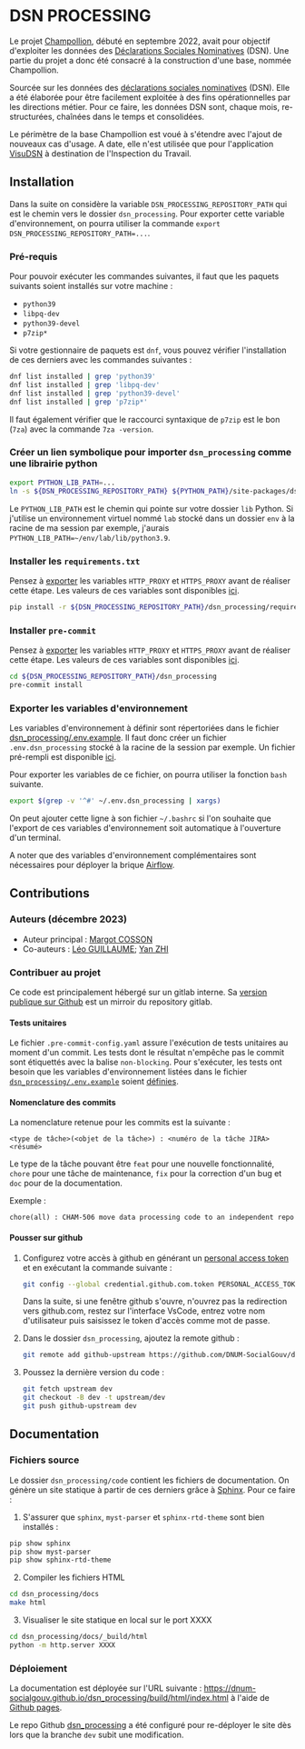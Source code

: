 # DSN PROCESSING

Le projet [Champollion](https://www.eig.numerique.gouv.fr/defis/champollion/), débuté en septembre 2022, avait pour objectif d'exploiter les données des [Déclarations Sociales Nominatives](https://entreprendre.service-public.fr/vosdroits/F34059) (DSN). Une partie du projet a donc été consacré à la construction d'une base, nommée Champollion.

Sourcée sur les données des [déclarations sociales nominatives](https://www.net-entreprises.fr/media/documentation/dsn-cahier-technique-2023.1.pdf) (DSN). Elle a été élaborée pour être facilement exploitée à des fins opérationnelles par les directions métier. Pour ce faire, les données DSN sont, chaque mois, re-structurées, chaînées dans le temps et consolidées.

Le périmètre de la base Champollion est voué à s'étendre avec l'ajout de nouveaux cas d'usage. A date, elle n'est utilisée que pour l'application [VisuDSN](https://github.com/DNUM-SocialGouv/champollion-front) à destination de l'Inspection du Travail.

## Installation

Dans la suite on considère la variable `DSN_PROCESSING_REPOSITORY_PATH` qui est le chemin vers le dossier `dsn_processing`. Pour exporter cette variable d'environnement, on pourra utiliser la commande `export DSN_PROCESSING_REPOSITORY_PATH=...`.

### Pré-requis

Pour pouvoir exécuter les commandes suivantes, il faut que les paquets suivants soient installés sur votre machine :

- `python39`
- `libpq-dev`
- `python39-devel`
- `p7zip*`

Si votre gestionnaire de paquets est `dnf`, vous pouvez vérifier l'installation de ces derniers avec les commandes suivantes :

``` bash
dnf list installed | grep 'python39'
dnf list installed | grep 'libpq-dev'
dnf list installed | grep 'python39-devel'
dnf list installed | grep 'p7zip*'
```

Il faut également vérifier que le raccourci syntaxique de `p7zip` est le bon (`7za`) avec la commande `7za -version`.

### Créer un lien symbolique pour importer `dsn_processing` comme une librairie python

```bash
export PYTHON_LIB_PATH=...
ln -s ${DSN_PROCESSING_REPOSITORY_PATH} ${PYTHON_PATH}/site-packages/dsn_processing
```

Le `PYTHON_LIB_PATH` est le chemin qui pointe sur votre dossier `lib` Python. Si j'utilise un environnement virtuel nommé `lab` stocké dans un dossier `env` à la racine de ma session par exemple, j'aurais `PYTHON_LIB_PATH=~/env/lab/lib/python3.9`.

### Installer les `requirements.txt`

Pensez à [exporter](#exporter-les-variables-denvironnement) les variables `HTTP_PROXY` et `HTTPS_PROXY` avant de réaliser cette étape. Les valeurs de ces variables sont disponibles [ici](https://msociauxfr.sharepoint.com/:t:/r/teams/EIG71/Documents%20partages/General/Commun/D%C3%A9veloppement/.env.prefilled/.env.dsn_processing.prefilled.txt?csf=1&web=1&e=GchPW6).

```bash
pip install -r ${DSN_PROCESSING_REPOSITORY_PATH}/dsn_processing/requirements.txt
```

### Installer `pre-commit`

Pensez à [exporter](#exporter-les-variables-denvironnement) les variables `HTTP_PROXY` et `HTTPS_PROXY` avant de réaliser cette étape. Les valeurs de ces variables sont disponibles [ici](https://msociauxfr.sharepoint.com/:t:/r/teams/EIG71/Documents%20partages/General/Commun/D%C3%A9veloppement/.env.prefilled/.env.dsn_processing.prefilled.txt?csf=1&web=1&e=GchPW6).

```bash
cd ${DSN_PROCESSING_REPOSITORY_PATH}/dsn_processing
pre-commit install
```

### Exporter les variables d'environnement

Les variables d'environnement à définir sont répertoriées dans le fichier [dsn_processing/.env.example](https://gitlab.intranet.social.gouv.fr/champollion/dsn_processing/blob/dev/.env.example). Il faut donc créer un fichier `.env.dsn_processing` stocké à la racine de la session par exemple. Un fichier pré-rempli est disponible [ici](https://msociauxfr.sharepoint.com/:t:/r/teams/EIG71/Documents%20partages/General/Commun/D%C3%A9veloppement/.env.prefilled/.env.dsn_processing.prefilled.txt?csf=1&web=1&e=E74wja).

Pour exporter les variables de ce fichier, on pourra utiliser la fonction `bash` suivante.

```bash
export $(grep -v '^#' ~/.env.dsn_processing | xargs)
```

On peut ajouter cette ligne à son fichier `~/.bashrc` si l'on souhaite que l'export de ces variables d'environnement soit automatique à l'ouverture d'un terminal.

A noter que des variables d'environnement complémentaires sont nécessaires pour déployer la brique [Airflow](docs/integration/pipeline/dags_et_orchestrateurs.md#déploiement).

## Contributions

### Auteurs (décembre 2023)

- Auteur principal : [Margot COSSON](https://github.com/margotcosson)
- Co-auteurs : [Léo GUILLAUME](mailto:leoguillaume1@gmail.com); [Yan ZHI](mailto:yan.zhi@sg.social.gouv.fr)

### Contribuer au projet

Ce code est principalement hébergé sur un gitlab interne. Sa [version publique sur Github](https://github.com/DNUM-SocialGouv/dsn_processing) est un mirroir du repository gitlab.

#### Tests unitaires

Le fichier `.pre-commit-config.yaml` assure l'exécution de tests unitaires au moment d'un commit. Les tests dont le résultat n'empêche pas le commit sont étiquettés avec la balise `non-blocking`. Pour s'exécuter, les tests ont besoin que les variables d'environnement listées dans le fichier [`dsn_processing/.env.example`](https://gitlab.intranet.social.gouv.fr/champollion/dsn_processing/blob/dev/.env.example) soient [définies](#exporter-les-variables-denvironnement).

#### Nomenclature des commits

La nomenclature retenue pour les commits est la suivante : 

```
<type de tâche>(<objet de la tâche>) : <numéro de la tâche JIRA> <résumé>
```

Le type de la tâche pouvant être `feat` pour une nouvelle fonctionnalité, `chore` pour une tâche de maintenance, `fix` pour la correction d'un bug et `doc` pour de la documentation.

Exemple :

```
chore(all) : CHAM-506 move data processing code to an independent repo
```

#### Pousser sur github

1. Configurez votre accès à github en générant un [personal access token](https://github.com/settings/tokens) et en exécutant la commande suivante : 
    ```bash
    git config --global credential.github.com.token PERSONAL_ACCESS_TOKEN
    ```
    Dans la suite, si une fenêtre github s'ouvre, n'ouvrez pas la redirection vers github.com, restez sur l'interface VsCode, entrez votre nom d'utilisateur puis saisissez le token d'accès comme mot de passe.

2. Dans le dossier `dsn_processing`, ajoutez la remote github :
    ```bash
    git remote add github-upstream https://github.com/DNUM-SocialGouv/dsn_processing.git
    ```

3. Poussez la dernière version du code :
    ```bash
    git fetch upstream dev
    git checkout -B dev -t upstream/dev
    git push github-upstream dev
    ```

## Documentation

### Fichiers source

Le dossier `dsn_processing/code` contient les fichiers de documentation. On génère un site statique à partir de ces derniers grâce à [Sphinx](https://www.sphinx-doc.org/en/master/index.html). Pour ce faire :

1. S'assurer que `sphinx`, `myst-parser` et `sphinx-rtd-theme` sont bien installés :

```bash
pip show sphinx
pip show myst-parser
pip show sphinx-rtd-theme
```

2. Compiler les fichiers HTML

```bash
cd dsn_processing/docs
make html
```

3. Visualiser le site statique en local sur le port XXXX

```bash
cd dsn_processing/docs/_build/html
python -m http.server XXXX
```

### Déploiement

La documentation est déployée sur l'URL suivante : https://dnum-socialgouv.github.io/dsn_processing/build/html/index.html à l'aide de [Github pages](https://pages.github.com/).

Le repo Github [dsn_processing](https://github.com/DNUM-SocialGouv/dsn_processing) a été configuré pour re-déployer le site dès lors que la branche `dev` subit une modification.
